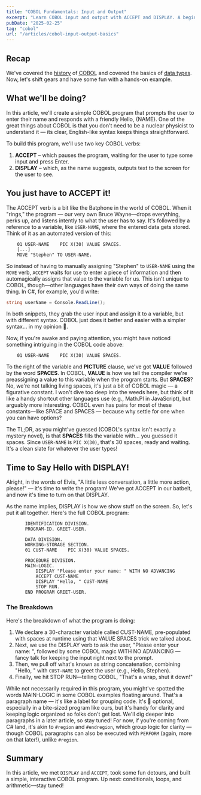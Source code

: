 ```yaml
---
title: "COBOL Fundamentals: Input and Output"
excerpt: "Learn COBOL input and output with ACCEPT and DISPLAY. A beginner-friendly guide with examples to start coding interactively in minutes."
pubDate: "2025-02-25"
tag: "cobol"
url: "/articles/cobol-input-output-basics"
---
```

## Recap
We've covered the [history](/articles/introduction-to-cobol) of <abbr title="COmmon Business Oriented Language">COBOL</abbr> and covered the basics of [data types](/articles/cobol-data-types-variables). Now, let's shift gears and have some fun with a hands-on example. 

## What we'll be doing?
In this article, we'll create a simple COBOL program that prompts the user to enter their name and responds with a friendly Hello, {NAME}. One of the great things about COBOL is that you don't need to be a nuclear physicist to understand it — its clear, English-like syntax keeps things straightforward. 

To build this program, we'll use two key COBOL verbs:

1. **ACCEPT** – which pauses the program, waiting for the user to type some input and press Enter.  
2. **DISPLAY** – which, as the name suggests, outputs text to the screen for the user to see.

## You just have to ACCEPT it!
The ACCEPT verb is a bit like the Batphone in the world of COBOL. When it "rings," the program — our very own Bruce Wayne—drops everything, perks up, and listens intently to what the user has to say. It's followed by a reference to a variable, like `USER-NAME`, where the entered data gets stored. Think of it as an automated version of this:


```cobol
    01 USER-NAME    PIC X(30) VALUE SPACES.
    [...]
    MOVE "Stephen" TO USER-NAME.
```

So instead of having to manually assigning "Stephen" to `USER-NAME` using the `MOVE` verb, `ACCEPT` waits for use to enter a piece of information and then automagically assigns that value to the variable for us. This isn't unique to COBOL, though—other languages have their own ways of doing the same thing. In C#, for example, you'd write:

```csharp
string userName = Console.ReadLine();
```

In both snippets, they grab the user input and assign it to a variable, but with different syntax. COBOL just does it better and easier with a simpler syntax… in my opinion 🤣.

Now, if you're awake and paying attention, you might have noticed something intriguing in the COBOL code above:

```COBOL
    01 USER-NAME    PIC X(30) VALUE SPACES.
```

To the right of the variable and **PICTURE** clause, we've got **VALUE** followed by the word **SPACES**. In COBOL, **VALUE** is how we tell the compiler we're preassigning a value to this variable when the program starts. But **SPACES**? No, we're not talking living spaces, it's just a bit of COBOL magic — a figurative constant. I won't dive too deep into the weeds here, but think of it like a handy shortcut other languages use (e.g., Math.PI in JavaScript), but arguably more interesting. COBOL even has pairs for most of these constants—like SPACE and SPACES — because why settle for one when you can have options?

The TL;DR, as you might've guessed (COBOL's syntax isn't exactly a mystery novel), is that **SPACES** fills the variable with... you guessed it spaces. Since `USER-NAME` is `PIC X(30)`, that's 30 spaces, ready and waiting. It's a clean slate for whatever the user types!

## Time to Say Hello with DISPLAY!
Alright, in the words of Elvis, "A little less conversation, a little more action, please!" — it's time to write the program! We've got ACCEPT in our batbelt, and now it's time to turn on that DISPLAY. 

As the name implies, DISPLAY is how we show stuff on the screen. So, let's put it all together. Here's the full COBOL program:

```cobol
       IDENTIFICATION DIVISION.
       PROGRAM-ID. GREET-USER.
       
       DATA DIVISION.
       WORKING-STORAGE SECTION.
       01 CUST-NAME    PIC X(30) VALUE SPACES.
       
       PROCEDURE DIVISION.
       MAIN-LOGIC.
           DISPLAY "Please enter your name: " WITH NO ADVANCING
           ACCEPT CUST-NAME
           DISPLAY "Hello, " CUST-NAME
           STOP RUN.
       END PROGRAM GREET-USER.
```

### The Breakdown 
Here's the breakdown of what the program is doing:

1. We declare a 30-character variable called CUST-NAME, pre-populated with spaces at runtime using that VALUE SPACES trick we talked about.  
1. Next, we use the DISPLAY verb to ask the user, "Please enter your name: ", followed by some COBOL magic WITH NO ADVANCING — fancy talk for keeping the input right next to the prompt.  
1. Then, we pull off what's known as string concatenation, combining "Hello, " with `CUST-NAME` to greet the user (e.g., Hello, Stephen).  
1. Finally, we hit STOP RUN—telling COBOL, "That's a wrap, shut it down!"

While not necessarily required in this program, you might've spotted the words MAIN-LOGIC in some COBOL examples floating around. That's a paragraph name — it's like a label for grouping code. It's 💯 optional, especially in a bite-sized program like ours, but it's handy for clarity and keeping logic organized so folks don't get lost. We'll dig deeper into paragraphs in a later article, so stay tuned! For now, if you're coming from C# land, it's akin to `#region` and `#endregion`, which group logic for clarity — though COBOL paragraphs can also be executed with `PERFORM` (again, more on that later!), unlike `#region`.

## Summary
In this article, we met `DISPLAY` and `ACCEPT`, took some fun detours, and built a simple, interactive COBOL program. Up next: conditionals, loops, and arithmetic—stay tuned!